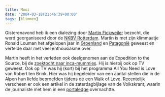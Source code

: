 ```yaml
---
title: Mooi
date: '2004-03-18T21:46:39+00:00'
tags: [klimmen]
---
```

Gisterenavond heb ik een dialezing door [Martin Fickweiler](http://www.bigwall.nl/) bezocht, die werd georganiseerd door de [NKBV Rotterdam](http://www.nkbv-rotterdam.nl/). Martin is met zijn klimmaatje Ronald Louman het afgelopen jaar in [Groenland](http://www.bigwall.nl/2003nalumasortoq/index.htm) en [Patagonië](http://www.bigwall.nl/2004torresdelpaine/torresdelpaine.htm) geweest en vertelde daar met veel enthousiasme over.

Martin heeft in het verleden ook deelgenomen aan de Expedition to the Source, bij de [zoektocht naar inca-mummies](http://www.xtreme.nl/lucht/beleving/week45_99.shtml). Hij is hierbij ook op TV geweest. Ook op TV was hij (kort) bij het programma All You Need is Love van Robert ten Brink. Hier was hij begeleider van een aantal stellen die in de Alpen hun liefde beproefden tijdens de een [Walk of Love](http://web.sbsnet.nl/najaar2003/sbs6/prog_pages/all_you_need.htm). Recentelijk verscheen er ook een artikel in de zaterdagbijlage van de Volkskrant, waarin de journaliste met hem in een [portaledge](http://images.google.com/images?q=portaledge) overnachtte.
